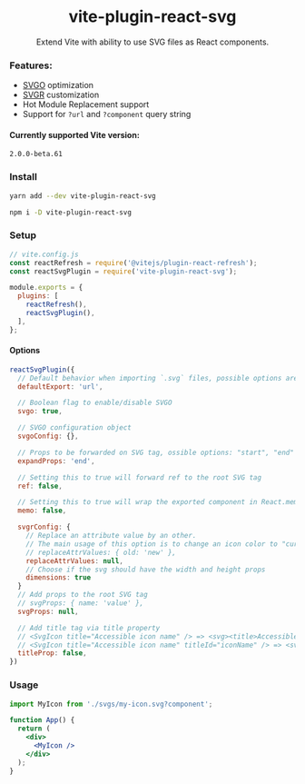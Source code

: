 <h1 align="center">vite-plugin-react-svg</h1>
<p align="center">Extend Vite with ability to use SVG files as React components.</p>

### Features:
- [SVGO](https://github.com/svg/svgo) optimization
- [SVGR](https://react-svgr.com) customization
- Hot Module Replacement support
- Support for `?url` and `?component` query string

#### Currently supported Vite version:

<p><code>2.0.0-beta.61</code></p>

### Install

```bash
yarn add --dev vite-plugin-react-svg

npm i -D vite-plugin-react-svg
```

### Setup

```js
// vite.config.js
const reactRefresh = require('@vitejs/plugin-react-refresh');
const reactSvgPlugin = require('vite-plugin-react-svg');

module.exports = {
  plugins: [
    reactRefresh(),
    reactSvgPlugin(),
  ],
};
```

#### Options

```js
reactSvgPlugin({
  // Default behavior when importing `.svg` files, possible options are: 'url' and `component`
  defaultExport: 'url',

  // Boolean flag to enable/disable SVGO
  svgo: true,

  // SVGO configuration object
  svgoConfig: {},

  // Props to be forwarded on SVG tag, ossible options: "start", "end" or false
  expandProps: 'end',

  // Setting this to true will forward ref to the root SVG tag
  ref: false,

  // Setting this to true will wrap the exported component in React.memo
  memo: false,

  svgrConfig: {
    // Replace an attribute value by an other.
    // The main usage of this option is to change an icon color to "currentColor" in order to inherit from text color.
    // replaceAttrValues: { old: 'new' },
    replaceAttrValues: null,
    // Choose if the svg should have the width and height props
    dimensions: true
  }
  // Add props to the root SVG tag
  // svgProps: { name: 'value' },
  svgProps: null,

  // Add title tag via title property
  // <SvgIcon title="Accessible icon name" /> => <svg><title>Accessible icon name</title><...></svg>
  // <SvgIcon title="Accessible icon name" titleId="iconName" /> => <svg aria-labelledby="iconName><title id="iconName">Accessible icon name</title><...></svg>
  titleProp: false,
})
```

### Usage

```jsx
import MyIcon from './svgs/my-icon.svg?component';

function App() {
  return (
    <div>
      <MyIcon />
    </div>
  );
}
```
